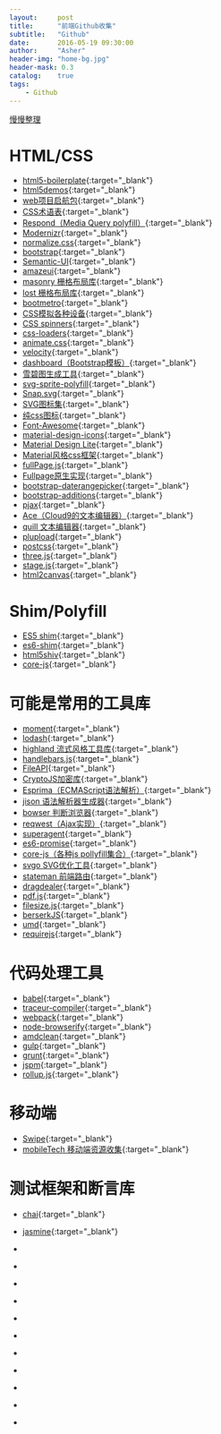 ```yaml
---
layout:     post
title:      "前端Github收集"
subtitle:   "Github"
date:       2016-05-19 09:30:00
author:     "Asher"
header-img: "home-bg.jpg"
header-mask: 0.3
catalog:    true
tags:
    - Github
---
```


[慢慢整理](https://segmentfault.com/a/1190000003510001?utm_source=Weibo&utm_medium=shareLink&utm_campaign=socialShare)

# HTML/CSS

* [html5-boilerplate](https://github.com/h5bp/html5-boilerplate){:target="_blank"}
* [html5demos](https://github.com/remy/html5demos){:target="_blank"}
* [web项目启航包](https://github.com/google/web-starter-kit){:target="_blank"}
* [CSS术语表](https://github.com/yisibl/css-vocabulary){:target="_blank"}
* [Respond（Media Query polyfill）](https://github.com/scottjehl/Respond){:target="_blank"}
* [Modernizr](https://github.com/Modernizr/Modernizr){:target="_blank"}
* [normalize.css](https://github.com/necolas/normalize.css){:target="_blank"}
* [bootstrap](https://github.com/twbs/bootstrap){:target="_blank"}
* [Semantic-UI](https://github.com/Semantic-Org/Semantic-UI){:target="_blank"}
* [amazeui](https://github.com/amazeui/amazeui){:target="_blank"}
* [masonry 栅格布局库](https://github.com/desandro/masonry){:target="_blank"}
* [lost 栅格布局库](https://github.com/peterramsing/lost){:target="_blank"}
* [bootmetro](https://github.com/aozora/bootmetro){:target="_blank"}
* [CSS模拟各种设备](https://github.com/marvelapp/devices.css){:target="_blank"}
* [CSS spinners](https://github.com/jlong/css-spinners){:target="_blank"}
* [css-loaders](https://github.com/lukehaas/css-loaders){:target="_blank"}
* [animate.css](https://github.com/daneden/animate.css){:target="_blank"}
* [velocity](https://github.com/julianshapiro/velocity){:target="_blank"}
* [dashboard（Bootstrap模板）](https://github.com/keen/dashboards){:target="_blank"}
* [雪碧图生成工具](https://github.com/sprity/sprity){:target="_blank"}
* [svg-sprite-polyfill](https://github.com/frexy/svg-sprite-polyfill){:target="_blank"}
* [Snap.svg](https://github.com/adobe-webplatform/Snap.svg){:target="_blank"}
* [SVG图标集](https://github.com/frexy/glyph-iconset){:target="_blank"}
* [纯css图标](https://github.com/saeedalipoor/icono){:target="_blank"}
* [Font-Awesome](https://github.com/FortAwesome/Font-Awesome){:target="_blank"}
* [material-design-icons](https://github.com/google/material-design-icons){:target="_blank"}
* [Material Design Lite](https://github.com/google/material-design-lite){:target="_blank"}
* [Material风格css框架](https://github.com/Dogfalo/materialize){:target="_blank"}
* [fullPage.js](https://github.com/alvarotrigo/fullPage.js){:target="_blank"}
* [Fullpage原生实现](https://github.com/powy1993/fullpage){:target="_blank"}
* [bootstrap-daterangepicker](https://github.com/dangrossman/bootstrap-daterangepicker){:target="_blank"}
* [bootstrap-additions](https://github.com/mgcrea/bootstrap-additions){:target="_blank"}
* [pjax](https://github.com/welefen/pjax){:target="_blank"}
* [Ace（Cloud9的文本编辑器）](https://github.com/ajaxorg/ace){:target="_blank"}
* [quill 文本编辑器](https://github.com/quilljs/quill){:target="_blank"}
* [plupload](https://github.com/moxiecode/plupload){:target="_blank"}
* [postcss](https://github.com/postcss/postcss){:target="_blank"}
* [three.js](https://github.com/mrdoob/three.js){:target="_blank"}
* [stage.js](https://github.com/shakiba/stage.js){:target="_blank"}
* [html2canvas](https://github.com/niklasvh/html2canvas){:target="_blank"}


# Shim/Polyfill

* [ES5 shim](https://github.com/es-shims/es5-shim){:target="_blank"}
* [es6-shim](https://github.com/paulmillr/es6-shim){:target="_blank"}
* [html5shiv](https://github.com/aFarkas/html5shiv){:target="_blank"}
* [core-js](https://github.com/zloirock/core-js){:target="_blank"}


# 可能是常用的工具库

* [moment](https://github.com/moment/moment){:target="_blank"}
* [lodash](https://github.com/lodash/lodash){:target="_blank"}
* [highland 流式风格工具库](https://github.com/caolan/highland){:target="_blank"}
* [handlebars.js](https://github.com/wycats/handlebars.js){:target="_blank"}
* [FileAPI](https://github.com/mailru/FileAPI){:target="_blank"}
* [CryptoJS加密库](https://github.com/sytelus/CryptoJS){:target="_blank"}
* [Esprima（ECMAScript语法解析）](https://github.com/jquery/esprima){:target="_blank"}
* [jison 语法解析器生成器](https://github.com/zaach/jison){:target="_blank"}
* [bowser 判断浏览器](https://github.com/ded/bowser){:target="_blank"}
* [reqwest（Ajax实现）](https://github.com/ded/reqwest){:target="_blank"}
* [superagent](https://github.com/visionmedia/superagent){:target="_blank"}
* [es6-promise](https://github.com/stefanpenner/es6-promise){:target="_blank"}
* [core-js（各种js pollyfill集合）](https://github.com/zloirock/core-js){:target="_blank"}
* [svgo SVG优化工具](https://github.com/svg/svgo){:target="_blank"}
* [stateman 前端路由](https://github.com/leeluolee/stateman){:target="_blank"}
* [dragdealer](https://github.com/skidding/dragdealer){:target="_blank"}
* [pdf.js](https://github.com/mozilla/pdf.js){:target="_blank"}
* [filesize.js](https://github.com/avoidwork/filesize.js){:target="_blank"}
* [berserkJS](https://github.com/tapir-dream/berserkJS){:target="_blank"}
* [umd](https://github.com/umdjs/umd){:target="_blank"}
* [requirejs](https://github.com/requirejs/requirejs){:target="_blank"}


# 代码处理工具

* [babel](https://github.com/babel/babel){:target="_blank"}
* [traceur-compiler](https://github.com/google/traceur-compiler){:target="_blank"}
* [webpack](https://github.com/webpack/webpack){:target="_blank"}
* [node-browserify](https://github.com/substack/node-browserify){:target="_blank"}
* [amdclean](https://github.com/gfranko/amdclean){:target="_blank"}
* [gulp](https://github.com/gulpjs/gulp){:target="_blank"}
* [grunt](https://github.com/gruntjs/grunt){:target="_blank"}
* [jspm](http://jspm.io/){:target="_blank"}
* [rollup.js](http://rollupjs.org/){:target="_blank"}


# 移动端

* [Swipe](https://github.com/thebird/Swipe){:target="_blank"}
* [mobileTech 移动端资源收集](https://github.com/jtyjty99999/mobileTech){:target="_blank"}


# 测试框架和断言库

* [chai](https://github.com/chaijs/chai){:target="_blank"}
* [jasmine](https://github.com/jasmine/jasmine){:target="_blank"}


* []()
* []()
* []()
* []()
* []()
* []()
* []()
* []()
* []()
* []()
* []()

